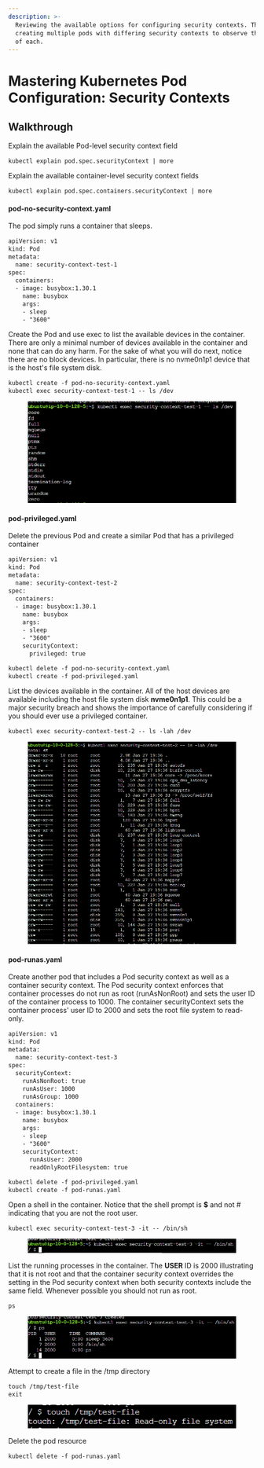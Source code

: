 ```yaml
---
description: >-
  Reviewing the available options for configuring security contexts. Then
  creating multiple pods with differing security contexts to observe the effects
  of each.
---
```


# Mastering Kubernetes Pod Configuration: Security Contexts

## Walkthrough

Explain the available Pod-level security context field

```
kubectl explain pod.spec.securityContext | more
```

Explain the available container-level security context fields

```
kubectl explain pod.spec.containers.securityContext | more
```



#### pod-no-security-context.yaml

The pod simply runs a container that sleeps.

```
apiVersion: v1
kind: Pod
metadata:
  name: security-context-test-1
spec:
  containers:
  - image: busybox:1.30.1
    name: busybox
    args:
    - sleep
    - "3600"
```

Create the Pod and use exec to list the available devices in the container. There are only a minimal number of devices available in the container and none that can do any harm. For the sake of what you will do next, notice there are no block devices. In particular, there is no nvme0n1p1 device that is the host's file system disk.

```
kubectl create -f pod-no-security-context.yaml
kubectl exec security-context-test-1 -- ls /dev
```

<figure><img src="../../../.gitbook/assets/image (1) (2).png" alt=""><figcaption></figcaption></figure>

#### pod-privileged.yaml

Delete the previous Pod and create a similar Pod that has a privileged container

```
apiVersion: v1
kind: Pod
metadata:
  name: security-context-test-2
spec:
  containers:
  - image: busybox:1.30.1
    name: busybox
    args:
    - sleep
    - "3600"
    securityContext:
      privileged: true
```

```
kubectl delete -f pod-no-security-context.yaml
kubectl create -f pod-privileged.yaml
```

List the devices available in the container. All of the host devices are available including the host file system disk **nvme0n1p1**. This could be a major security breach and shows the importance of carefully considering if you should ever use a privileged container.

```
kubectl exec security-context-test-2 -- ls -lah /dev
```

<figure><img src="../../../.gitbook/assets/image (12).png" alt=""><figcaption></figcaption></figure>

#### pod-runas.yaml

Create another pod that includes a Pod security context as well as a container security context. The Pod security context enforces that container processes do not run as root (runAsNonRoot) and sets the user ID of the container process to 1000. The container securityContext sets the container process' user ID to 2000 and sets the root file system to read-only.

```
apiVersion: v1
kind: Pod
metadata:
  name: security-context-test-3
spec:
  securityContext:
    runAsNonRoot: true
    runAsUser: 1000
    runAsGroup: 1000
  containers:
  - image: busybox:1.30.1
    name: busybox
    args:
    - sleep
    - "3600"
    securityContext:
      runAsUser: 2000
      readOnlyRootFilesystem: true
```

```
kubectl delete -f pod-privileged.yaml
kubectl create -f pod-runas.yaml
```

Open a shell in the container. Notice that the shell prompt is **$** and not # indicating that you are not the root user.

```
kubectl exec security-context-test-3 -it -- /bin/sh
```

<figure><img src="../../../.gitbook/assets/image (11).png" alt=""><figcaption></figcaption></figure>

List the running processes in the container. The **USER** ID is 2000 illustrating that it is not root and that the container security context overrides the setting in the Pod security context when both security contexts include the same field. Whenever possible you should not run as root.

```
ps
```

<figure><img src="../../../.gitbook/assets/image (3).png" alt=""><figcaption></figcaption></figure>

Attempt to create a file in the /tmp directory

```
touch /tmp/test-file
exit
```

<figure><img src="../../../.gitbook/assets/image (8).png" alt=""><figcaption></figcaption></figure>

Delete the pod resource

```
kubectl delete -f pod-runas.yaml
```
